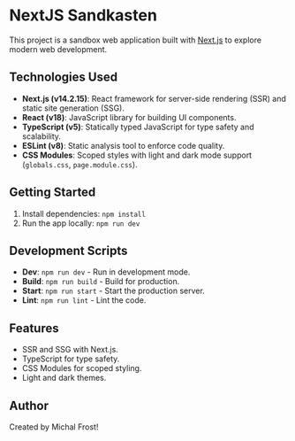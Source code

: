 # NextJS Sandkasten

This project is a sandbox web application built with [Next.js](https://nextjs.org/) to explore modern web development.

## Technologies Used
- **Next.js (v14.2.15)**: React framework for server-side rendering (SSR) and static site generation (SSG).
- **React (v18)**: JavaScript library for building UI components.
- **TypeScript (v5)**: Statically typed JavaScript for type safety and scalability.
- **ESLint (v8)**: Static analysis tool to enforce code quality.
- **CSS Modules**: Scoped styles with light and dark mode support (`globals.css`, `page.module.css`).

## Getting Started
1. Install dependencies: `npm install`
2. Run the app locally: `npm run dev`

## Development Scripts
- **Dev**: `npm run dev` - Run in development mode.
- **Build**: `npm run build` - Build for production.
- **Start**: `npm run start` - Start the production server.
- **Lint**: `npm run lint` - Lint the code.

## Features
- SSR and SSG with Next.js.
- TypeScript for type safety.
- CSS Modules for scoped styling.
- Light and dark themes.

## Author
Created by Michal Frost!